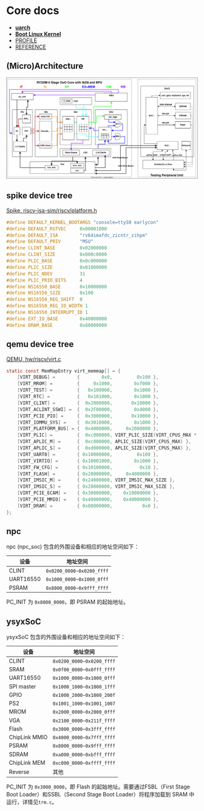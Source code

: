 # Core docs

- **[uarch](./uarch.md)**
- **[Boot Linux Kernel](./linux_kernel.md)**
- [PROFILE](./PROFILE.md)
- [REFERENCE](./REFERENCE.md)

## (Micro)Architecture

![](./assets/npc-rv32im-o3.svg)

## spike device tree

[Spike. riscv-isa-sim/riscv/platform.h](https://github.com/riscv-software-src/riscv-isa-sim/blob/master/riscv/platform.h)

```c
#define DEFAULT_KERNEL_BOOTARGS "console=ttyS0 earlycon"
#define DEFAULT_RSTVEC     0x00001000
#define DEFAULT_ISA        "rv64imafdc_zicntr_zihpm"
#define DEFAULT_PRIV       "MSU"
#define CLINT_BASE         0x02000000
#define CLINT_SIZE         0x000c0000
#define PLIC_BASE          0x0c000000
#define PLIC_SIZE          0x01000000
#define PLIC_NDEV          31
#define PLIC_PRIO_BITS     4
#define NS16550_BASE       0x10000000
#define NS16550_SIZE       0x100
#define NS16550_REG_SHIFT  0
#define NS16550_REG_IO_WIDTH 1
#define NS16550_INTERRUPT_ID 1
#define EXT_IO_BASE        0x40000000
#define DRAM_BASE          0x80000000
```

## qemu device tree

[QEMU, hw/riscv/virt.c](https://github.com/qemu/qemu/blob/master/hw/riscv/virt.c)

```c
static const MemMapEntry virt_memmap[] = {
    [VIRT_DEBUG] =        {        0x0,         0x100 },
    [VIRT_MROM] =         {     0x1000,        0xf000 },
    [VIRT_TEST] =         {   0x100000,        0x1000 },
    [VIRT_RTC] =          {   0x101000,        0x1000 },
    [VIRT_CLINT] =        {  0x2000000,       0x10000 },
    [VIRT_ACLINT_SSWI] =  {  0x2F00000,        0x4000 },
    [VIRT_PCIE_PIO] =     {  0x3000000,       0x10000 },
    [VIRT_IOMMU_SYS] =    {  0x3010000,        0x1000 },
    [VIRT_PLATFORM_BUS] = {  0x4000000,     0x2000000 },
    [VIRT_PLIC] =         {  0xc000000, VIRT_PLIC_SIZE(VIRT_CPUS_MAX * 2) },
    [VIRT_APLIC_M] =      {  0xc000000, APLIC_SIZE(VIRT_CPUS_MAX) },
    [VIRT_APLIC_S] =      {  0xd000000, APLIC_SIZE(VIRT_CPUS_MAX) },
    [VIRT_UART0] =        { 0x10000000,         0x100 },
    [VIRT_VIRTIO] =       { 0x10001000,        0x1000 },
    [VIRT_FW_CFG] =       { 0x10100000,          0x18 },
    [VIRT_FLASH] =        { 0x20000000,     0x4000000 },
    [VIRT_IMSIC_M] =      { 0x24000000, VIRT_IMSIC_MAX_SIZE },
    [VIRT_IMSIC_S] =      { 0x28000000, VIRT_IMSIC_MAX_SIZE },
    [VIRT_PCIE_ECAM] =    { 0x30000000,    0x10000000 },
    [VIRT_PCIE_MMIO] =    { 0x40000000,    0x40000000 },
    [VIRT_DRAM] =         { 0x80000000,           0x0 },
};
```

## npc

npc (npc_soc) 包含的外围设备和相应的地址空间如下：

| 设备      | 地址空间                  |
| --------- | ------------------------- |
| CLINT     | `0x0200_0000~0x0200_ffff` |
| UART16550 | `0x1000_0000~0x1000_0fff` |
| PSRAM     | `0x8000_0000~0x9fff_ffff` |

PC_INIT 为 `0x8000_0000`，即 PSRAM 的起始地址。

## ysyxSoC

ysyxSoC 包含的外围设备和相应的地址空间如下：

| 设备          | 地址空间                  |
| ------------- | ------------------------- |
| CLINT         | `0x0200_0000~0x0200_ffff` |
| SRAM          | `0x0f00_0000~0x0fff_ffff` |
| UART16550     | `0x1000_0000~0x1000_0fff` |
| SPI master    | `0x1000_1000~0x1000_1fff` |
| GPIO          | `0x1000_2000~0x1000_200f` |
| PS2           | `0x1001_1000~0x1001_1007` |
| MROM          | `0x2000_0000~0x2000_0fff` |
| VGA           | `0x2100_0000~0x211f_ffff` |
| Flash         | `0x3000_0000~0x3fff_ffff` |
| ChipLink MMIO | `0x4000_0000~0x7fff_ffff` |
| PSRAM         | `0x8000_0000~0x9fff_ffff` |
| SDRAM         | `0xa000_0000~0xbfff_ffff` |
| ChipLink MEM  | `0xc000_0000~0xffff_ffff` |
| Reverse       | 其他                      |

PC_INIT 为 `0x3000_0000`，即 Flash 的起始地址。需要通过FSBL（First Stage Boot Loader）和SSBL（Second Stage Boot Loader）将程序加载到 SRAM 中运行，详情见`trm.c`。
